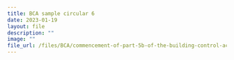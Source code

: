 ```yaml
---
title: BCA sample circular 6
date: 2023-01-19
layout: file
description: ""
image: ""
file_url: /files/BCA/commencement-of-part-5b-of-the-building-control-act-1989.pdf
---
```


